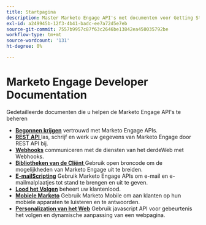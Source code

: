 ```yaml
---
title: Startpagina
description: Master Marketo Engage API's met documenten voor Getting Started, REST, Webhooks, clientbibliotheken, e-mailscripting, lead tracking, mobile en web personalization.
exl-id: a249945b-12f3-4b41-badc-ee7a72d5e7eb
source-git-commit: 7557b9957c87f63c2646be13842ea450035792be
workflow-type: tm+mt
source-wordcount: '131'
ht-degree: 0%

---
```



# Marketo Engage Developer Documentation

Gedetailleerde documenten die u helpen de Marketo Engage API&#39;s te beheren

* [**Begonnen krijgen**](getting-started.md) vertrouwd met Marketo Engage APIs.
* [**REST API** ](https://developer.adobe.com/marketo-apis/) las, schrijf en werk uw gegevens van Marketo Engage door REST API bij.
* [**Webhooks**](webhooks/webhooks.md) communiceren met de diensten van het derdeWeb met Webhooks.
* [**Bibliotheken van de Cliënt** ](https://github.com/Marketo/Community-Supported-Client-Libraries) Gebruik open broncode om de mogelijkheden van Marketo Engage uit te breiden.
* [**E-mailScripting**](email-scripting.md) Gebruik Marketo Engage APIs om e-mail en e-mailmalplaatjes tot stand te brengen en uit te geven.
* [**Lood het Volgen**](javascript-api/lead-tracking.md) beheert uw klantenlood.
* [**Mobiele Marketo**](mobile/mobile.md) Gebruik Marketo Mobile om aan klanten op hun mobiele apparaten te luisteren en te antwoorden.
* [**Personalization van het Web**](javascript-api/web-personalization.md) Gebruik javascript API voor gebeurtenis het volgen en dynamische aanpassing van een webpagina.
